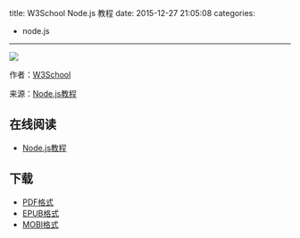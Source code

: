 title: W3School Node.js 教程
date: 2015-12-27 21:05:08
categories:
  - node.js
---

![](https://ek8whxe.cloudimg.io/s/width/226/https://www.gitbook.com/cover/book/wizardforcel/w3school-nodejs.jpg?build=1450253796819&v=12.0.2)

作者：[W3School](http://www.w3cschool.cc)

来源：[Node.js教程](http://www.w3cschool.cc/nodejs/nodejs-tutorial.html)

<!--more-->

## 在线阅读 ##

* [Node.js教程](http://www.w3cschool.cc/nodejs/nodejs-tutorial.html)

## 下载 ##

* [PDF格式](https://www.gitbook.com/download/pdf/book/wizardforcel/w3school-nodejs)
* [EPUB格式](https://www.gitbook.com/download/epub/book/wizardforcel/w3school-nodejs)
* [MOBI格式](https://www.gitbook.com/download/mobi/book/wizardforcel/w3school-nodejs)